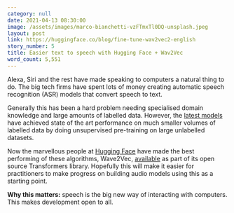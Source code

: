 ```yaml
---
category: null
date: 2021-04-13 08:30:00
image: /assets/images/marco-bianchetti-vzFTmxTl0DQ-unsplash.jpeg
layout: post
link: https://huggingface.co/blog/fine-tune-wav2vec2-english
story_number: 5
title: Easier text to speech with Hugging Face + Wav2Vec
word_count: 5,551
---
```


Alexa, Siri and the rest have made speaking to computers a natural thing to do. The big tech firms have spent lots of money creating automatic speech recognition (ASR) models that convert speech to text. 

Generally this has been a hard problem needing specialised domain knowledge and large amounts of labelled data. However, the [latest models](https://paperswithcode.com/sota/speech-recognition-on-librispeech-test-clean) have achieved state of the art performance on much smaller volumes of labelled data by doing unsupervised pre-training on large unlabelled datasets.

Now the marvellous people at [Hugging Face](https://huggingface.co/) have made the best performing of these algorithms, Wave2Vec,  [available](https://huggingface.co/facebook/wav2vec2-base-960h) as part of its open source Transformers library. Hopefully this will make it easier for practitioners to make progress on building audio models using this as a starting point.

**Why this matters:** speech is the big new way of interacting with computers. This makes development open to all.

